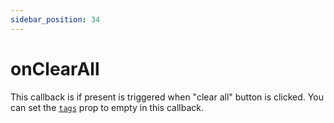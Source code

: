 ```yaml
---
sidebar_position: 34
---
```


# onClearAll

This callback is if present is triggered when "clear all" button is clicked. You can set the [`tags`](#tags) prop to empty in this callback.
